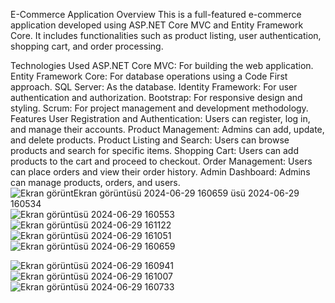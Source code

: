 E-Commerce Application
Overview
This is a full-featured e-commerce application developed using ASP.NET Core MVC and Entity Framework Core. It includes functionalities such as product listing, user authentication, shopping cart, and order processing.

Technologies Used
ASP.NET Core MVC: For building the web application.
Entity Framework Core: For database operations using a Code First approach.
SQL Server: As the database.
Identity Framework: For user authentication and authorization.
Bootstrap: For responsive design and styling.
Scrum: For project management and development methodology.
Features
User Registration and Authentication: Users can register, log in, and manage their accounts.
Product Management: Admins can add, update, and delete products.
Product Listing and Search: Users can browse products and search for specific items.
Shopping Cart: Users can add products to the cart and proceed to checkout.
Order Management: Users can place orders and view their order history.
Admin Dashboard: Admins can manage products, orders, and users.
![Ekran görünt![Ekran görüntüsü 2024-06-29 160659](https://github.com/Omeragturk/ETicaretPlatformu/assets/117679724/e43a049f-78be-4f82-ad95-3fd511ac9d1b)
üsü 2024-06-29 160534](https://github.com/Omeragturk/ETicaretPlatformu/assets/117679724/d930cb15-de29-48ce-a17c-16b700f7c937)
              ![Ekran görüntüsü 2024-06-29 160553](https://github.com/Omeragturk/ETicaretPlatformu/assets/117679724/3d33e3d1-8fc0-49ef-a8d5-181c05fbc9dc)
![Ekran görüntüsü 2024-06-29 161122](https://github.com/Omeragturk/ETicaretPlatformu/assets/117679724/7ba7e0e6-186f-4671-8772-c99a2421165f)
![Ekran görüntüsü 2024-06-29 161051](https://github.com/Omeragturk/ETicaretPlatformu/assets/117679724/f4a802a1-1dc2-4955-b679-95d58b5f8743)
![Ekran görüntüsü 2024-06-29 160659](https://github.com/Omeragturk/ETicaretPlatformu/assets/117679724/cd2a8b51-e5d0-4ed5-9e9d-612b6b288435)

![Ekran görüntüsü 2024-06-29 160941](https://github.com/Omeragturk/ETicaretPlatformu/assets/117679724/592e7462-536e-40a1-ab58-ee6da180bac9)
![Ekran görüntüsü 2024-06-29 161007](https://github.com/Omeragturk/ETicaretPlatformu/assets/117679724/c981e24a-a5a5-46c7-85be-7c6f2c53794f)
![Ekran görüntüsü 2024-06-29 160733](https://github.com/Omeragturk/ETicaretPlatformu/assets/117679724/476ea5e0-7b7b-41c7-8dbe-6111c1b8985f)

